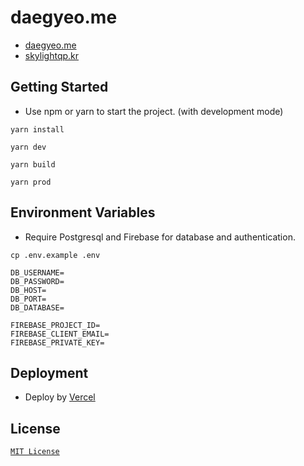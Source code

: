 # daegyeo.me

- [daegyeo.me](https://daegyeo.me/)
- [skylightqp.kr](https://skylightqp.kr/)

## Getting Started

- Use npm or yarn to start the project. (with development mode)

```shell
yarn install
```  

```shell
yarn dev
```

```shell
yarn build
```

```shell
yarn prod
```

## Environment Variables

- Require Postgresql and Firebase for database and authentication.

```shell
cp .env.example .env
```

```
DB_USERNAME=
DB_PASSWORD=
DB_HOST=
DB_PORT=
DB_DATABASE=

FIREBASE_PROJECT_ID=
FIREBASE_CLIENT_EMAIL=
FIREBASE_PRIVATE_KEY=
```

## Deployment

- Deploy by [Vercel](https://vercel.com/)

## License
[`MIT License`](https://github.com/SkyLightQP/resume/blob/master/LICENSE)
